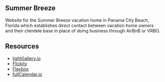 ## Summer Breeze

Website for the Summer Breeze vacation home in Panama City Beach, Florida which establishes direct contact between vacation home owners and their clientele base in place of doing business through AirBnB or VRBO.

## Resources
<ul>
<li><a href = "https://github.com/sachinchoolur/lightGallery"> lightGallery.io</a></li>
<li><a href = "https://flickity.metafizzy.co"> Flickity</a></li>
<li><a href = "https://flexbox.io/"> Flexbox</a></li>
<li><a href = "https://github.com/fullcalendar"> fullCalendar.io</a></li>
</ul>
